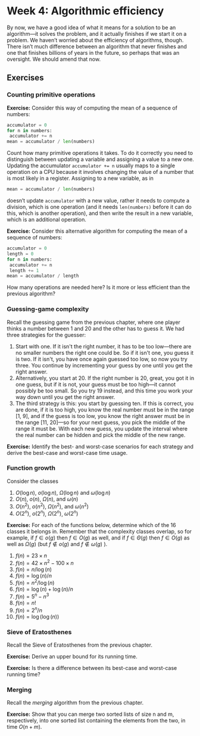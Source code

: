 # Week 4: Algorithmic efficiency

By now, we have a good idea of what it means for a solution to be an algorithm—it solves the problem, and it actually finishes if we start it on a problem. We haven’t worried about the efficiency of algorithms, though. There isn’t much difference between an algorithm that never finishes and one that finishes billions of years in the future, so perhaps that was an oversight. We should amend that now.

## Exercises

### Counting primitive operations

**Exercise:** Consider this way of computing the mean of a sequence of numbers:

```python
accumulator = 0
for n in numbers:
 accumulator += n
mean = accumulator / len(numbers)

```

Count how many primitive operations it takes. To do it correctly you need to distinguish between updating a variable and assigning a value to a new one. Updating the accumulator `accumulator += n` usually maps to a single operation on a CPU because it involves changing the value of a number that is most likely in a register. Assigning to a new variable, as in

```python
mean = accumulator / len(numbers)
```

doesn’t update `accumulator` with a new value, rather it needs to compute a division, which is one operation (and it needs `len(numbers)` before it can do this, which is another operation), and then write the result in a new variable, which is an additional operation.

**Exercise:** Consider this alternative algorithm for computing the mean of a sequence of numbers:

```python
accumulator = 0
length = 0
for n in numbers:
 accumulator += n
 length += 1
mean = accumulator / length
```

How many operations are needed here? Is it more or less efficient than the previous algorithm?

### Guessing-game complexity

Recall the guessing game from the previous chapter, where one player thinks a number between 1 and 20 and the other has to guess it. We had three strategies for the guesser:

1. Start with one. If it isn't the right number, it has to be too low—there are no smaller numbers the right one could be. So if it isn't one, you guess it is two. If it isn't, you have once again guessed too low, so now you try three. You continue by incrementing your guess by one until you get the right answer.
2. Alternatively, you start at 20. If the right number is 20, great, you got it in one guess, but if it is not, your guess must be too high—it cannot possibly be too small. So you try 19 instead, and this time you work your way down until you get the right answer.
3. The third strategy is this: you start by guessing ten. If this is correct, you are done, if it is too high, you know the real number must be in the range [1, 9], and if the guess is too low, you know the right answer must be in the range [11, 20]—so for your next guess, you pick the middle of the range it must be. With each new guess, you update the interval where the real number can be hidden and pick the middle of the new range.

**Exercise:** Identify the best- and worst-case scenarios for each strategy and derive the best-case and worst-case time usage.

### Function growth

Consider the classes

1. $O(\log n)$, $o(\log n)$, $\Omega(\log n)$ and $\omega(\log n)$
3. $O(n)$, $o(n)$, $\Omega(n)$, and $\omega(n)$
4. $O(n^2)$, $o(n^2)$, $\Omega(n^2)$, and $\omega(n^2)$
5. $O(2^n)$, $o(2^n)$, $\Omega(2^n)$, $\omega(2^n)$

**Exercise:** For each of the functions below, determine which of the 16 classes it belongs in. Remember that the complexity classes overlap, so for example, if $f\in o(g)$ then $f\in O(g)$ as well, and if $f \in \Theta(g)$ then $f \in O(g)$ as well as $\Omega(g)$ (but $f\not\in o(g)$ and $f \not\in \omega(g)$ ).

1. $f(n) = 23 \times n$
2. $f(n) = 42 \times n^2 - 100 \times n$
3. $f(n) = n / \log(n)$
4. $f(n) = \log(n) / n$
5. $f(n) = n^2/\log(n)$
6. $f(n) = \log(n) + \log(n)/n$
7. $f(n) = 5^n - n^3$
8. $f(n) = n!$
9. $f(n) = 2^n/n$
10. $f(n) = \log(\log(n))$

### Sieve of Eratosthenes

Recall the Sieve of Eratosthenes from the previous chapter.

**Exercise:** Derive an upper bound for its running time.

**Exercise:** Is there a difference between its best-case and worst-case running time?

### Merging

Recall the *merging* algorithm from the previous chapter.

**Exercise:** Show that you can merge two sorted lists of size n and m, respectively, into one sorted list containing the elements from the two, in time $O(n+m)$.


[command-line-ex]: https://github.com/birc-ctib/command-lines-and-pipes
[intro-to-github-ex]: https://github.com/birc-ctib/intro-to-git-and-github

[w02-prog-ex]: https://github.com/birc-ctib/basic-python
[w02-commandline-ex]: https://github.com/birc-ctib/command-line-python

[w03-merge-ex]: https://github.com/birc-ctib/merging
[w03-guessing-ex]: https://github.com/birc-ctib/guessing
[w03-base-ex]: https://github.com/birc-ctib/changing-base
[w03-sieve-ex]: https://github.com/birc-ctib/sieve
[w03-substring-ex]: https://github.com/birc-ctib/lis
[w03-powerset-ex]: https://github.com/birc-ctib/powerset
[w03-subseq-ex]: https://github.com/birc-ctib/liseq

[w05-bucket-ex]: https://github.com/birc-ctib/bucket-sort

[w06-simple-funcs-ex]: https://github.com/birc-ctib/simple-funcs
[w06-kmers-ex]: https://github.com/birc-ctib/kmer
[w06-reduce-ex]: https://github.com/birc-ctib/reduce

[w07-lists-ex]: https://github.com/birc-ctib/lists-and-recursion

[w09-mm-ex]: https://github.com/birc-ctib/markov

[w11-sllists-ex]: https://github.com/birc-ctib/singly-linked-lists
[w11-dllists-ex]: https://github.com/birc-ctib/doubly-linked-lists

[w12-list-set-ex]: https://github.com/birc-ctib/list-set
[w12-search-tree-set-ex]: https://github.com/birc-ctib/st-balance-1
[w12-hash-table-ex]: https://github.com/birc-ctib/hash-set

[w13-linked-list-stack-ex]: https://github.com/birc-ctib/linked-list-stack
[w13-newick-ex]: https://github.com/birc-ctib/newick
[w13-dllist-queue-ex]: https://github.com/birc-ctib/linked-list-queue

[w14-huffmann-ex]: https://github.com/birc-ctib/huffman
[w14-prim-ex]: https://github.com/birc-ctib/prim
[w14-search-tree-pqueue-ex]: https://github.com/birc-ctib/st-pqueue
[w14-leftist-heap-ex]: https://github.com/birc-ctib/leftist
[w14-binary-heap-ex]: https://github.com/birc-ctib/binary-heap
[w14-heap-sort-ex]: https://github.com/birc-ctib/heap-sort



